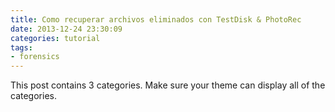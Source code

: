 ```yaml
---
title: Como recuperar archivos eliminados con TestDisk & PhotoRec 
date: 2013-12-24 23:30:09
categories: tutorial
tags:
- forensics
---
```


This post contains 3 categories. Make sure your theme can display all of the categories.
